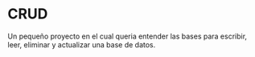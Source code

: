 # CRUD
Un pequeño proyecto en el cual queria entender las bases para escribir, leer, eliminar y actualizar una base de datos.
